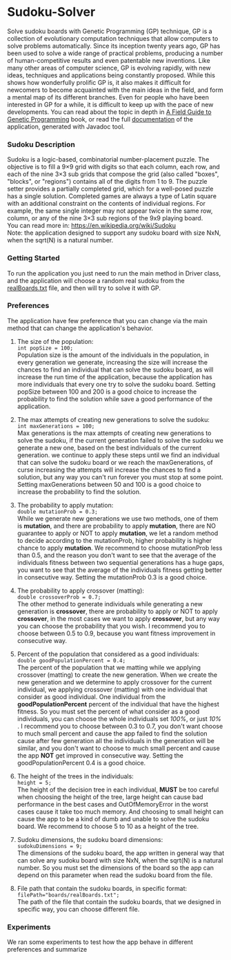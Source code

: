 # Sudoku-Solver
Solve sudoku boards with Genetic Programming (GP) technique, GP is a collection of evolutionary computation techniques
that allow computers to solve problems automatically.
Since its inception twenty years ago, GP has been used to solve a wide range of practical problems,
producing a number of human-competitive results and even patentable new inventions.
Like many other areas of computer science, GP is evolving rapidly, with new ideas, techniques and applications 
being constantly proposed. While this shows how wonderfully prolific GP is, it also makes it difficult for newcomers 
to become acquainted with the main ideas in the field, and form a mental map of its different branches.
Even for people who have been interested in GP for a while, it is difficult to keep up with the pace of new developments.
You can read about the topic in depth in 
[A Field Guide to Genetic Programming](https://www.amazon.com/Field-Guide-Genetic-Programming/dp/1409200736) book,
or read the full [documentation](https://abdulrhmanil.github.io/Sudoku-Solver/) of the application, 
generated with Javadoc tool.

### Sudoku Description
Sudoku is a logic-based, combinatorial number-placement puzzle. The objective is to fill a 9×9 grid with digits so that 
each column, each row, and each of the nine 3×3 sub grids that compose the grid 
(also called "boxes", "blocks", or "regions") contains all of the digits from 1 to 9. 
The puzzle setter provides a partially completed grid, which for a well-posed puzzle has a single solution.
Completed games are always a type of Latin square with an additional constraint on the contents of individual regions.
For example, the same single integer may not appear twice in the same row, column,
or any of the nine 3×3 sub regions of the 9x9 playing board.  
You can read more in: <https://en.wikipedia.org/wiki/Sudoku>  
Note: the application designed to support any sudoku board with size NxN, when the sqrt(N) is a natural number.

### Getting Started  
To run the application you just need to run the main method in Driver class,
and the application will choose a random real sudoku 
from the [realBoards.txt](https://github.com/Abdulrhmanil/Sudoku-Solver/blob/master/boards/realBoards.txt) file,
and then will try to solve it with GP.

### Preferences
The application have few preference that you can change via the main method that can change the application's behavior.

1. The size of the population:  
`int popSize = 100;`  
Population size is the amount of the individuals in the population, in every generation we generate, increasing the size
will increase the chances to find an individual that can solve the sudoku board, as will increase the run time of the
application, because the application has more individuals that every one try to solve the sudoku board.
Setting popSize between 100 and 200 is a good choice to increase the probability to find the solution while
save a good performance of the application.

2. The max attempts of creating new generations to solve the sudoku:  
`int maxGenerations = 100;`  
Max generations is the max attempts of creating new generations to solve the sudoku, if the current generation failed to
solve the sudoku we generate a new one, based on the best individuals of the current generation. we continue to apply
these steps until we find an individual that can solve the sudoku board or we reach the maxGenerations, of curse increasing 
the attempts will increase the chances to find a solution, but any way you can't run forever you must stop at some point.
Setting maxGenerations between 50 and 100 is a good choice to increase the probability to find the solution.

3. The probability to apply mutation:  
`double mutationProb = 0.3;`  
While we generate new generations we use two methods, one of them is **mutation**, and there are probability to
apply **mutation**, there are NO guarantee to apply or NOT to apply **mutation**, we let a random method to decide
according to the mutationProb, higher probability is higher chance to apply **mutation**.
We recommend to choose mutationProb less than 0.5, and the reason you don't want to see that the average of 
the individuals fitness between two sequential generations has a huge gaps, you want to see that the average of
the individuals fitness getting better in consecutive way. Setting the mutationProb 0.3 is a good choice.

4. The probability to apply crossover (matting):  
`double crossoverProb = 0.7;`  
The other method to generate individuals while generating a new generation is **crossover**, there are probability
to apply or NOT to apply **crossover**, in the most cases we want to apply **crossover**, but any way you can choose
the probability that you wish. I recommend you to choose between 0.5 to 0.9, because you want fitness improvement
in consecutive way.

5. Percent of the population that considered as a good individuals:  
`double goodPopulationPercent = 0.4;`  
The percent of the population that we matting while we applying crossover (matting) to create the new generation.
When we create the new generation and we determine to apply crossover for the current individual,
we applying crossover (matting) with one individual that consider as good individual. One individual from the
**goodPopulationPercent** percent of the individual that have the highest fitness. So you must set the percent of what
consider as a good individuals, you can choose the whole individuals set _100%_, or just _10%_ .
I recommend you to choose between 0.3 to 0.7, you don't want choose to much small percent and cause the app failed 
to find the solution cause after few generation all the individuals in the generation will be similar, and you don't 
want to choose to much small percent and cause the app **NOT** get improved in consecutive way. Setting the 
goodPopulationPercent 0.4 is a good choice.

6. The height of the trees in the individuals:  
`height = 5;`   
The height of the decision tree in each individual, **MUST** be too careful when choosing the height of the tree,
large height can cause bad performance in the best cases and OutOfMemoryError in the worst cases cause it take too
much memory. And choosing to small height can cause the app to be a kind of dumb and unable to solve the sudoku board.
We recommend to choose 5 to 10 as a height of the tree.     

7. Sudoku dimensions, the sudoku board dimensions:  
`sudokuDimensions = 9;`     
The dimensions of the sudoku board, the app written in general way that can solve any sudoku board with size NxN,
when the sqrt(N) is a natural number. So you must set the dimensions of the board so the app can depend on this
parameter when read the sudoku board from the file.

8. File path that contain the sudoku boards, in specific format:    
`filePath="boards/realBoards.txt";`     
The path of the file that contain the sudoku boards, that we designed in specific way, you can choose different file.

### Experiments
We ran some experiments to test how the app behave in different preferences and summarize
